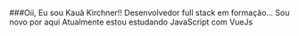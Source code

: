 ###Oii, Eu sou Kauã Kirchner!!
Desenvolvedor full stack em formação...
Sou novo por aqui
Atualmente estou estudando JavaScript com VueJs

